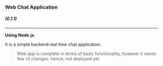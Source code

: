 ### Web Chat Application
##### **(0.1.1)**
---

**Using Node.js**

It is a simple backend real time chat application.

> Web app is complete in terms of basic functionality, however it needs few UI changes. hence, not deployed yet.

